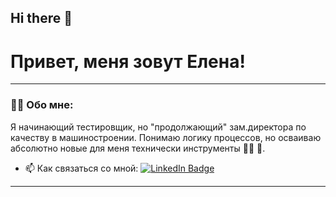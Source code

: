 ## Hi there 👋

# Привет, меня зовут Елена!

---

### 👨‍💻 Обо мне:

Я начинающий тестировщик, но "продолжающий" зам.директора по качеству в машиностроении. Понимаю логику процессов, но осваиваю абсолютно новые для меня технически инструменты 🤷‍♀️ 🙌.

- 📫 Как связаться со мной: [![LinkedIn Badge](https://img.shields.io/badge/-@ell3nf@yandex.ru-blue?style=flat&logo=LinkedIn&logoColor=white)](https://mail.yandex.ru/?ncrnd=8159&uid=1939846301#message/191121509186535825)
---
